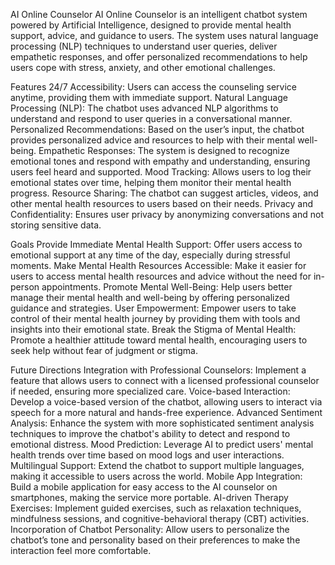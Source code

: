 AI Online Counselor
AI Online Counselor is an intelligent chatbot system powered by Artificial Intelligence, designed to provide mental health support, advice, and guidance to users. The system uses natural language processing (NLP) techniques to understand user queries, deliver empathetic responses, and offer personalized recommendations to help users cope with stress, anxiety, and other emotional challenges.

Features
24/7 Accessibility: Users can access the counseling service anytime, providing them with immediate support.
Natural Language Processing (NLP): The chatbot uses advanced NLP algorithms to understand and respond to user queries in a conversational manner.
Personalized Recommendations: Based on the user’s input, the chatbot provides personalized advice and resources to help with their mental well-being.
Empathetic Responses: The system is designed to recognize emotional tones and respond with empathy and understanding, ensuring users feel heard and supported.
Mood Tracking: Allows users to log their emotional states over time, helping them monitor their mental health progress.
Resource Sharing: The chatbot can suggest articles, videos, and other mental health resources to users based on their needs.
Privacy and Confidentiality: Ensures user privacy by anonymizing conversations and not storing sensitive data.

Goals
Provide Immediate Mental Health Support: Offer users access to emotional support at any time of the day, especially during stressful moments.
Make Mental Health Resources Accessible: Make it easier for users to access mental health resources and advice without the need for in-person appointments.
Promote Mental Well-Being: Help users better manage their mental health and well-being by offering personalized guidance and strategies.
User Empowerment: Empower users to take control of their mental health journey by providing them with tools and insights into their emotional state.
Break the Stigma of Mental Health: Promote a healthier attitude toward mental health, encouraging users to seek help without fear of judgment or stigma.

Future Directions
Integration with Professional Counselors: Implement a feature that allows users to connect with a licensed professional counselor if needed, ensuring more specialized care.
Voice-based Interaction: Develop a voice-based version of the chatbot, allowing users to interact via speech for a more natural and hands-free experience.
Advanced Sentiment Analysis: Enhance the system with more sophisticated sentiment analysis techniques to improve the chatbot's ability to detect and respond to emotional distress.
Mood Prediction: Leverage AI to predict users' mental health trends over time based on mood logs and user interactions.
Multilingual Support: Extend the chatbot to support multiple languages, making it accessible to users across the world.
Mobile App Integration: Build a mobile application for easy access to the AI counselor on smartphones, making the service more portable.
AI-driven Therapy Exercises: Implement guided exercises, such as relaxation techniques, mindfulness sessions, and cognitive-behavioral therapy (CBT) activities.
Incorporation of Chatbot Personality: Allow users to personalize the chatbot’s tone and personality based on their preferences to make the interaction feel more comfortable.
